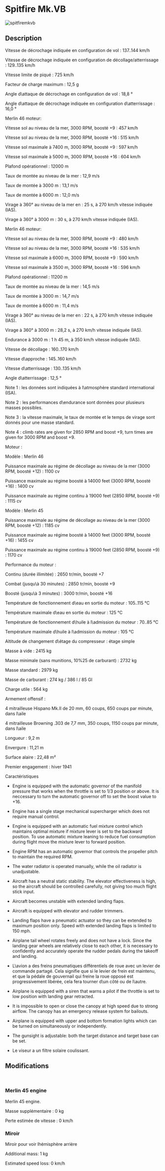 # Spitfire Mk.VB  
  
![spitfiremkvb](../images/spitfiremkvb.png)  
  
## Description  
  
Vitesse de décrochage indiquée en configuration de vol : 137..144 km/h  
Vitesse de décrochage indiquée en configuration de décollage/atterrissage : 129..135 km/h  
  
Vitesse limite de piqué : 725 km/h  
Facteur de charge maximum : 12,5 g  
Angle d\attaque de décrochage en configuration de vol : 18,8 °  
Angle d\attaque de décrochage indiquée en configuration d\atterrissage : 16,0 °  
  
  
Merlin 46 moteur:  
  
Vitesse sol au niveau de la mer, 3000 RPM, boosté +9 : 457 km/h  
Vitesse sol au niveau de la mer, 3000 RPM, boosté +16 : 515 km/h  
Vitesse sol maximale à 7400 m, 3000 RPM, boosté +9 : 597 km/h  
Vitesse sol maximale à 5000 m, 3000 RPM, boosté +16 : 604 km/h  
  
Plafond opérationnel : 12000 m  
Taux de montée au niveau de la mer : 12,9 m/s  
Taux de montée à 3000 m : 13,1 m/s  
Taux de montée à 6000 m : 12,0 m/s  
  
Virage à 360° au niveau de la mer en : 25 s, à 270 km/h vitesse indiquée (IAS).  
Virage à 360° à 3000 m : 30 s, à 270 km/h vitesse indiquée (IAS).  
  
  
Merlin 46 moteur:  
  
Vitesse sol au niveau de la mer, 3000 RPM, boosté +9 : 480 km/h  
Vitesse sol au niveau de la mer, 3000 RPM, boosté +16 : 535 km/h  
Vitesse sol maximale à 6000 m, 3000 RPM, boosté +9 : 590 km/h  
Vitesse sol maximale à 3500 m, 3000 RPM, boosté +16 : 596 km/h  
  
Plafond opérationnel : 11200 m  
Taux de montée au niveau de la mer : 14,5 m/s  
Taux de montée à 3000 m : 14,7 m/s  
Taux de montée à 6000 m : 11,4 m/s  
  
Virage à 360° au niveau de la mer en : 22 s, à 270 km/h vitesse indiquée (IAS).  
Virage à 360° à 3000 m : 28,2 s, à 270 km/h vitesse indiquée (IAS).  
  
  
Endurance à 3000 m : 1 h 45 m, à 350 km/h vitesse indiquée (IAS).  
  
Vitesse de décollage : 160..170 km/h  
Vitesse d\approche : 145..160 km/h  
Vitesse d\atterrissage : 130..135 km/h  
Angle d\atterrissage : 12,5 °  
  
Note 1 : les données sont indiquées à l\atmosphère standard international (ISA).  
Note 2 : les performances d\endurance sont données pour plusieurs masses possibles.  
Note 3 : la vitesse maximale, le taux de montée et le temps de virage sont donnés pour une masse standard.  
Note 4 : climb rates are given for 2850 RPM and boost +9, turn times are given for 3000 RPM and boost +9.  
  
Moteur :  
Modèle : Merlin 46  
Puissance maximale au régime de décollage au niveau de la mer (3000 RPM, boosté +12) : 1100 cv  
Puissance maximale au régime boosté à 14000 feet (3000 RPM, boosté +16) : 1400 cv  
Puissance maximale au régime continu à 19000 feet (2850 RPM, boosté +9) : 1115 cv  
  
Modèle : Merlin 45  
Puissance maximale au régime de décollage au niveau de la mer (3000 RPM, boosté +12) : 1185 cv  
Puissance maximale au régime boosté à 14000 feet (3000 RPM, boosté +16) : 1455 cv  
Puissance maximale au régime continu à 19000 feet (2850 RPM, boosté +9) : 1170 cv  
  
Performance du moteur :  
Continu (durée illimitée) : 2650 tr/min, boosté +7  
Combat (jusqu\à 30 minutes) : 2850 tr/min, boosté +9  
Boosté (jusqu\à 3 minutes) : 3000 tr/min, boosté +16  
  
Température de fonctionnement d\eau en sortie du moteur : 105..115 °C  
Température maximale d\eau en sortie du moteur : 125 °C  
Température de fonctionnement d\huile à l\admission du moteur : 70..85 °C  
Température maximale d\huile à l\admission du moteur : 105 °C  
  
Altitude de changement d\étage du compresseur : étage simple  
  
Masse à vide : 2415 kg  
Masse minimale (sans munitions, 10%25 de carburant) : 2732 kg  
Masse standard : 2979 kg  
Masse de carburant : 274 kg / 386 l / 85 Gl  
Charge utile : 564 kg  
  
Armement offensif :  
4 mitrailleuse Hispano Mk.II de 20 mm, 60 coups, 650 coups par minute, dans l\aile  
4 mitrailleuse Browning .303 de 7,7 mm, 350 coups, 1150 coups par minute, dans l\aile  
  
Longueur : 9,2 m  
Envergure : 11,21 m  
Surface alaire : 22,48 m²  
  
Premier engagement : hiver 1941  
  
Caractéristiques  
- Engine is equipped with the automatic governor of the manifold pressure that works when the throttle is set to 1/3 position or above. It is neccessary to turn the automatic governor off to set the boost value to +16.  
- Engine has a single stage mechanical supercharger which does not require manual control.  
- Engine is equipped with an automatic fuel mixture control which maintains optimal mixture if mixture lever is set to the backward position. To use automatic mixture leaning to reduce fuel consumption during flight move the mixture lever to forward position.  
- Engine RPM has an automatic governor that controls the propeller pitch to maintain the required RPM.  
- The water radiator is operated manually, while the oil radiator is unadjustable.  
- Aircraft has a neutral static stability. The elevator effectiveness is high, so the aircraft should be controlled carefully, not giving too much flight stick input.  
- Aircraft becomes unstable with extended landing flaps.  
- Aircraft is equipped with elevator and rudder trimmers.  
- Landing flaps have a pneumatic actuator so they can be extended to maximum position only. Speed with extended landing flaps is limited to 150 mph.  
- Airplane tail wheel rotates freely and does not have a lock. Since the landing gear wheels are relatively close to each other, it is necessary to confidently and accurately operate the rudder pedals during the takeoff and landing.  
- L\avion a des freins pneumatiques différentiels de roue avec un levier de commande partagé. Cela signifie que si le levier de frein est maintenu, et que la pédale de gouvernail qui freine la roue opposé est progressivement libérée, cela fera tourner d\un côté ou de l\autre.  
- Airplane is equipped with a siren that warns a pilot if the throttle is set to low position with landing gear retracted.  
- It is impossible to open or close the canopy at high speed due to strong airflow. The canopy has an emergency release system for bailouts.  
- Airplane is equipped with upper and bottom formation lights which can be turned on simultaneously or independently.  
- The gunsight is adjustable: both the target distance and target base can be set.  
- Le viseur a un filtre solaire coulissant.  
  
## Modifications  
﻿  
  
### Merlin 45 engine  
  
Merlin 45 engine.   
Masse supplémentaire : 0 kg  
Perte estimée de vitesse : 0 km/h﻿  
  
### Miroir  
  
Miroir pour voir lhémisphère arrière  
Additional mass: 1 kg  
Estimated speed loss: 0 km/h  